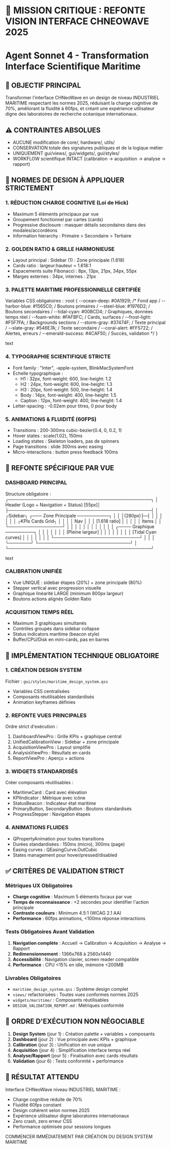 # 🔧 MISSION CRITIQUE : REFONTE VISION INTERFACE CHNEOWAVE 2025
# Agent Sonnet 4 - Transformation Interface Scientifique Maritime

## 🎯 OBJECTIF PRINCIPAL
Transformer l'interface CHNeoWave en un design de niveau INDUSTRIEL MARITIME respectant les normes 2025, réduisant la charge cognitive de 70%, améliorant la fluidité à 60fps, et créant une expérience utilisateur digne des laboratoires de recherche océanique internationaux.

## ⚠️ CONTRAINTES ABSOLUES
- AUCUNE modification de core/, hardware/, utils/
- CONSERVATION totale des signatures publiques et de la logique métier
- UNIQUEMENT gui/views/, gui/widgets/, gui/styles/
- WORKFLOW scientifique INTACT (calibration → acquisition → analyse → rapport)

## 📐 NORMES DE DESIGN À APPLIQUER STRICTEMENT

### 1. RÉDUCTION CHARGE COGNITIVE (Loi de Hick)
- Maximum 5 éléments principaux par vue
- Groupement fonctionnel par cartes (cards)
- Progressive disclosure : masquer détails secondaires dans des modales/accordéons
- Information hierarchy : Primaire > Secondaire > Tertiaire

### 2. GOLDEN RATIO & GRILLE HARMONIEUSE
- Layout principal : Sidebar (1) : Zone principale (1.618)
- Cards ratio : largeur:hauteur = 1.618:1
- Espacements suite Fibonacci : 8px, 13px, 21px, 34px, 55px
- Marges externes : 34px, internes : 21px

### 3. PALETTE MARITIME PROFESSIONNELLE CERTIFIÉE
Variables CSS obligatoires :
:root {
--ocean-deep: #0A1929; /* Fond app /
--harbor-blue: #1565C0; / Boutons primaires /
--steel-blue: #1976D2; / Boutons secondaires /
--tidal-cyan: #00BCD4; / Graphiques, données temps réel /
--foam-white: #FAFBFC; / Cards, surfaces /
--frost-light: #F5F7FA; / Backgrounds sections /
--storm-gray: #37474F; / Texte principal /
--slate-gray: #546E7A; / Texte secondaire /
--coral-alert: #FF5722; / Alertes, erreurs /
--emerald-success: #4CAF50; / Succès, validation */
}

text

### 4. TYPOGRAPHIE SCIENTIFIQUE STRICTE
- Font family : "Inter", -apple-system, BlinkMacSystemFont
- Échelle typographique :
  * H1 : 32px, font-weight: 600, line-height: 1.2
  * H2 : 24px, font-weight: 600, line-height: 1.3  
  * H3 : 20px, font-weight: 500, line-height: 1.4
  * Body : 14px, font-weight: 400, line-height: 1.5
  * Caption : 12px, font-weight: 400, line-height: 1.4
- Letter-spacing : -0.02em pour titres, 0 pour body

### 5. ANIMATIONS & FLUIDITÉ (60FPS)
- Transitions : 200-300ms cubic-bezier(0.4, 0, 0.2, 1)
- Hover states : scale(1.02), 150ms
- Loading states : Skeleton loaders, pas de spinners
- Page transitions : slide 300ms avec easing
- Micro-interactions : button press feedback 100ms

## 🎨 REFONTE SPÉCIFIQUE PAR VUE

### DASHBOARD PRINCIPAL
Structure obligatoire :
┌─────────────────────────────────────────────┐
│ Header (Logo + Navigation + Status) [55px]│
├─────────────────────────────────────────────┤
│ ┌Sidebar┐ ┌─── Zone Principale ──────────┐ │
│ │(280px)├─┤ │ │
│ │ │ │ ┌KPIs Cards Grid┐ │ │
│ │ Nav │ │ │ [1.618 ratio] │ │ │
│ │ Items │ │ └─────────────────┘ │ │
│ │ │ │ │ │
│ │ │ │ ┌──── Graphique ─────────┐ │ │
│ │ │ │ │ [Pleine largeur] │ │ │
│ │ │ │ │ [Tidal Cyan curves] │ │ │
│ │ │ │ └───────────────────────────┘ │ │
│ └───────┘ └─────────────────────────────┘ │
└─────────────────────────────────────────────┘

text

### CALIBRATION UNIFIÉE
- Vue UNIQUE : sidebar étapes (20%) + zone principale (80%)
- Stepper vertical avec progression visuelle
- Graphique linéarité LARGE (minimum 800px largeur)
- Boutons actions alignés Golden Ratio

### ACQUISITION TEMPS RÉEL
- Maximum 3 graphiques simultanés
- Contrôles groupés dans sidebar collapse
- Status indicators maritime (beacon style)
- Buffer/CPU/Disk en mini-cards, pas en barres

## 🔧 IMPLÉMENTATION TECHNIQUE OBLIGATOIRE

### 1. CRÉATION DESIGN SYSTEM
Fichier : `gui/styles/maritime_design_system.qss`
- Variables CSS centralisées
- Composants réutilisables standardisés
- Animation keyframes définies

### 2. REFONTE VUES PRINCIPALES
Ordre strict d'exécution :
1. DashboardViewPro : Grille KPIs + graphique central
2. UnifiedCalibrationView : Sidebar + zone principale  
3. AcquisitionViewPro : Layout simplifié
4. AnalysisViewPro : Résultats en cards
5. ReportViewPro : Aperçu + actions

### 3. WIDGETS STANDARDISÉS
Créer composants réutilisables :
- MaritimeCard : Card avec élévation
- KPIIndicator : Métrique avec icône
- StatusBeacon : Indicateur état maritime
- PrimaryButton, SecondaryButton : Boutons standardisés
- ProgressStepper : Navigation étapes

### 4. ANIMATIONS FLUIDES
- QPropertyAnimation pour toutes transitions
- Durées standardisées : 150ms (micro), 300ms (page)
- Easing curves : QEasingCurve.OutCubic
- States management pour hover/pressed/disabled

## ✅ CRITÈRES DE VALIDATION STRICT

### Métriques UX Obligatoires
- **Charge cognitive** : Maximum 5 éléments focaux par vue
- **Temps de reconnaissance** : <2 secondes pour identifier l'action principale
- **Contraste couleurs** : Minimum 4.5:1 (WCAG 2.1 AA)
- **Performance** : 60fps animations, <100ms réponse interactions

### Tests Obligatoires Avant Validation
1. **Navigation complète** : Accueil → Calibration → Acquisition → Analyse → Rapport
2. **Redimensionnement** : 1366x768 à 2560x1440
3. **Accessibilité** : Navigation clavier, screen reader compatible
4. **Performance** : CPU <15% en idle, mémoire <200MB

### Livrables Obligatoires
- `maritime_design_system.qss` : Système design complet
- `views/` refactorisées : Toutes vues conformes normes 2025
- `widgets/maritime/` : Composants réutilisables
- `DESIGN_VALIDATION_REPORT.md` : Métriques conformité

## 🚀 ORDRE D'EXÉCUTION NON NÉGOCIABLE
1. **Design System** (jour 1) : Création palette + variables + composants
2. **Dashboard** (jour 2) : Vue principale avec KPIs + graphique  
3. **Calibration** (jour 3) : Unification en vue unique
4. **Acquisition** (jour 4) : Simplification interface temps réel
5. **Analyse/Rapport** (jour 5) : Finalisation avec cards résultats
6. **Validation** (jour 6) : Tests conformité + performance

## 🎯 RÉSULTAT ATTENDU
Interface CHNeoWave niveau INDUSTRIEL MARITIME :
- Charge cognitive réduite de 70%
- Fluidité 60fps constant
- Design cohérent selon normes 2025
- Expérience utilisateur digne laboratoires internationaux
- Zero crash, zero erreur CSS
- Performance optimisée pour sessions longues

COMMENCER IMMÉDIATEMENT PAR CRÉATION DU DESIGN SYSTEM MARITIME
